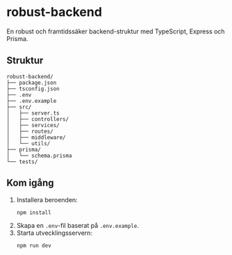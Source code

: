 # robust-backend

En robust och framtidssäker backend-struktur med TypeScript, Express och Prisma.

## Struktur

```
robust-backend/
├── package.json
├── tsconfig.json  
├── .env
├── .env.example
├── src/
│   ├── server.ts
│   ├── controllers/
│   ├── services/
│   ├── routes/
│   ├── middleware/
│   └── utils/
├── prisma/
│   └── schema.prisma
└── tests/
```

## Kom igång

1. Installera beroenden:
   ```
   npm install
   ```
2. Skapa en `.env`-fil baserat på `.env.example`.
3. Starta utvecklingsservern:
   ```
   npm run dev
   ```
